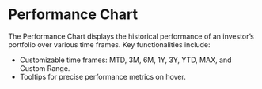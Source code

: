 # Performance Chart

The Performance Chart displays the historical performance of an investor’s portfolio over various time frames. Key functionalities include:

- Customizable time frames: MTD, 3M, 6M, 1Y, 3Y, YTD, MAX, and Custom Range.
- Tooltips for precise performance metrics on hover.